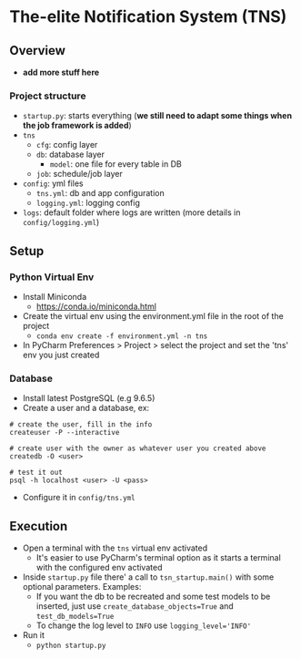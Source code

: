 # The-elite Notification System (TNS)

## Overview

- **add more stuff here**

### Project structure

- `startup.py`: starts everything (**we still need to adapt some things when
the job framework is added**)
- `tns`
    - `cfg`: config layer
    - `db`: database layer
        - `model`: one file for every table in DB
    - `job`: schedule/job layer
- `config`: yml files
    - `tns.yml`: db and app configuration
    - `logging.yml`: logging config    
- `logs`: default folder where logs are written (more details
in `config/logging.yml`)


## Setup

### Python Virtual Env

- Install Miniconda
    - https://conda.io/miniconda.html
- Create the virtual env using the environment.yml file in the root of 
the project
    - `conda env create -f environment.yml -n tns`
- In PyCharm Preferences > Project > select the project and set the 'tns' 
    env you just created

### Database

- Install latest PostgreSQL (e.g 9.6.5)
- Create a user and a database, ex:

```
# create the user, fill in the info
createuser -P --interactive

# create user with the owner as whatever user you created above
createdb -O <user>

# test it out
psql -h localhost <user> -U <pass>
```

- Configure it in `config/tns.yml`

## Execution

- Open a terminal with the `tns` virtual env activated
    - It's easier to use PyCharm's terminal option as it starts a terminal
with the configured env activated
- Inside `startup.py` file there' a call to `tsn_startup.main()` with 
some optional parameters. Examples:
    - If you want the db to be recreated and some test models to be inserted, 
just use `create_database_objects=True` and `test_db_models=True`
    - To change the log level to `INFO` use `logging_level='INFO'`
- Run it
    - `python startup.py`
  